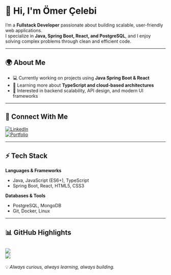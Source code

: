 # 👋 Hi, I'm Ömer Çelebi  

I’m a **Fullstack Developer** passionate about building scalable, user-friendly web applications.  
I specialize in **Java, Spring Boot, React, and PostgreSQL**, and I enjoy solving complex problems through clean and efficient code.  

---

## 🌍 About Me  
- 💻 Currently working on projects using **Java Spring Boot & React**  
- 🌱 Learning more about **TypeScript and cloud-based architectures**  
- 🚀 Interested in backend scalability, API design, and modern UI frameworks  

---

## 🔗 Connect With Me  
[![LinkedIn](https://img.shields.io/badge/LinkedIn-%230077B5.svg?logo=linkedin&logoColor=white)](https://linkedin.com/in/omercelebii)  
[![Portfolio](https://img.shields.io/badge/Portfolio-%23000000.svg?logo=vercel&logoColor=white)](https://omercelebi.se)  

---

## ⚡ Tech Stack  
**Languages & Frameworks**  
- Java, JavaScript (ES6+), TypeScript  
- Spring Boot, React, HTML5, CSS3  

**Databases & Tools**  
- PostgreSQL, MongoDB  
- Git, Docker, Linux  

---

## 📊 GitHub Highlights  
![](https://github-readme-stats.vercel.app/api?username=OmerCeleb&show_icons=true&theme=radical)  
![](https://github-readme-stats.vercel.app/api/top-langs/?username=OmerCeleb&layout=compact&theme=radical)  
---

💡 *Always curious, always learning, always building.*  
